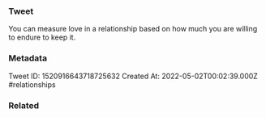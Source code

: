 ### Tweet
You can measure love in a relationship based on how much you are willing to endure to keep it.

### Metadata
Tweet ID: 1520916643718725632
Created At: 2022-05-02T00:02:39.000Z
#relationships 

### Related

